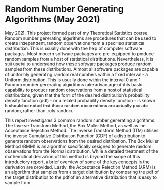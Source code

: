 # Random Number Generating Algorithms (May 2021)

May 2021. This project formed part of my Theoretical Statistics course. Random number generating algorithms are procedures that can be used to create independent, random observations from a specified statistical distribution. This is usually done with the help of computer software packages. Most modern software packages are pre-equipped to produce random samples from a host of statistical distributions. Nevertheless, it is still useful to understand how these software packages produce random samples from these distributions. Almost all software packages are capable of uniformly generating random real numbers within a fixed interval - a Uniform distribution. This is usually done within the interval 0 and 1. Random number generating algorithms take advantage of this basic capability to produce random observations from a host of statistical distributions, given that the form of the desired distribution’s probability density function (pdf) - or a related probability density function - is known. It should be noted that these random observations are actually pseudo random, rather than truly random.

This report investigates 3 common random number generating algorithms. The Inverse Transform Method, the Box Muller Method, as well as the Acceptance Rejection Method. The Inverse Transform Method (ITM) utilises the inverse Cumulative Distribution Function (CDF) of a distribution to generate random observations from the desired distribution. The Box Muller Method (BMM) is an algorithm specifically designed to generate random observations from the Normal distribution. While a detailed treatment of the mathematical derivation of this method is beyond the scope of this introductory report, a brief overview of some of the key concepts in the derivation are provided. Lastly, the Acceptance Rejection Method (ARM) is an algorithm that samples from a target distribution by comparing the pdf of the target distribution to the pdf of an alternative distribution that is easy to sample from.
